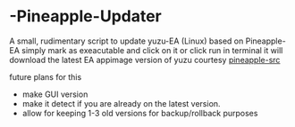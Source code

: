 # -Pineapple-Updater
A small, rudimentary script to update yuzu-EA (Linux) based on Pineapple-EA
simply mark as exeacutable and click on it or click run in terminal
it will download the latest EA appimage version of yuzu courtesy [pineapple-src](https://github.com/pineappleEA/pineapple-src)  

future plans for this
- make GUI version
- make it detect if you are already on the latest version.
- allow for keeping 1-3 old versions for backup/rollback purposes
